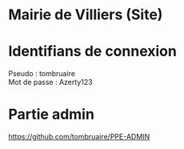 # Mairie de Villiers (Site)

# Identifians de connexion
Pseudo : tombruaire<br>
Mot de passe : Azerty123

# Partie admin
https://github.com/tombruaire/PPE-ADMIN

